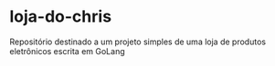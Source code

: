 # loja-do-chris
Repositório destinado a um projeto simples de uma loja de produtos eletrônicos escrita em GoLang
